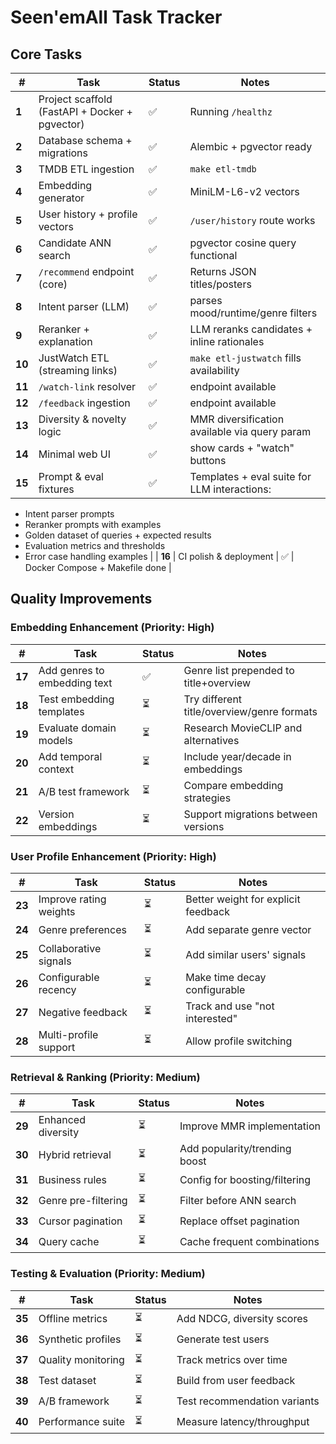 # Seen'emAll Task Tracker

## Core Tasks

| # | Task | Status | Notes |
|---|------|---------|-------|
| **1** | Project scaffold (FastAPI + Docker + pgvector) | ✅ | Running `/healthz` |
| **2** | Database schema + migrations | ✅ | Alembic + pgvector ready |
| **3** | TMDB ETL ingestion | ✅ | `make etl-tmdb` |
| **4** | Embedding generator | ✅ | MiniLM-L6-v2 vectors |
| **5** | User history + profile vectors | ✅ | `/user/history` route works |
| **6** | Candidate ANN search | ✅ | pgvector cosine query functional |
| **7** | `/recommend` endpoint (core) | ✅ | Returns JSON titles/posters |
| **8** | Intent parser (LLM) | ✅ | parses mood/runtime/genre filters |
| **9** | Reranker + explanation | ✅ | LLM reranks candidates + inline rationales |
| **10** | JustWatch ETL (streaming links) | ✅ | `make etl-justwatch` fills availability |
| **11** | `/watch-link` resolver | ✅ | endpoint available |
| **12** | `/feedback` ingestion | ✅ | endpoint available |
| **13** | Diversity & novelty logic | ✅ | MMR diversification available via query param |
| **14** | Minimal web UI | ✅ | show cards + "watch" buttons |
| **15** | Prompt & eval fixtures | ✅ | Templates + eval suite for LLM interactions:
- Intent parser prompts
- Reranker prompts with examples
- Golden dataset of queries + expected results
- Evaluation metrics and thresholds
- Error case handling examples |
| **16** | CI polish & deployment | ✅ | Docker Compose + Makefile done |

## Quality Improvements

### Embedding Enhancement (Priority: High)
| # | Task | Status | Notes |
|---|------|---------|-------|
| **17** | Add genres to embedding text | ✅ | Genre list prepended to title+overview |
| **18** | Test embedding templates | ⏳ | Try different title/overview/genre formats |
| **19** | Evaluate domain models | ⏳ | Research MovieCLIP and alternatives |
| **20** | Add temporal context | ⏳ | Include year/decade in embeddings |
| **21** | A/B test framework | ⏳ | Compare embedding strategies |
| **22** | Version embeddings | ⏳ | Support migrations between versions |

### User Profile Enhancement (Priority: High)
| # | Task | Status | Notes |
|---|------|---------|-------|
| **23** | Improve rating weights | ⏳ | Better weight for explicit feedback |
| **24** | Genre preferences | ⏳ | Add separate genre vector |
| **25** | Collaborative signals | ⏳ | Add similar users' signals |
| **26** | Configurable recency | ⏳ | Make time decay configurable |
| **27** | Negative feedback | ⏳ | Track and use "not interested" |
| **28** | Multi-profile support | ⏳ | Allow profile switching |

### Retrieval & Ranking (Priority: Medium)
| # | Task | Status | Notes |
|---|------|---------|-------|
| **29** | Enhanced diversity | ⏳ | Improve MMR implementation |
| **30** | Hybrid retrieval | ⏳ | Add popularity/trending boost |
| **31** | Business rules | ⏳ | Config for boosting/filtering |
| **32** | Genre pre-filtering | ⏳ | Filter before ANN search |
| **33** | Cursor pagination | ⏳ | Replace offset pagination |
| **34** | Query cache | ⏳ | Cache frequent combinations |

### Testing & Evaluation (Priority: Medium)
| # | Task | Status | Notes |
|---|------|---------|-------|
| **35** | Offline metrics | ⏳ | Add NDCG, diversity scores |
| **36** | Synthetic profiles | ⏳ | Generate test users |
| **37** | Quality monitoring | ⏳ | Track metrics over time |
| **38** | Test dataset | ⏳ | Build from user feedback |
| **39** | A/B framework | ⏳ | Test recommendation variants |
| **40** | Performance suite | ⏳ | Measure latency/throughput |
